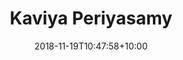 ---
title: "Kaviya Periyasamy"
date: 2018-11-19T10:47:58+10:00
draft: false
# image: "images/team/sage-kirk-485982-unsplash.jpg"
jobtitle: "SD"
linkedinurl: ""
weight: 3
---